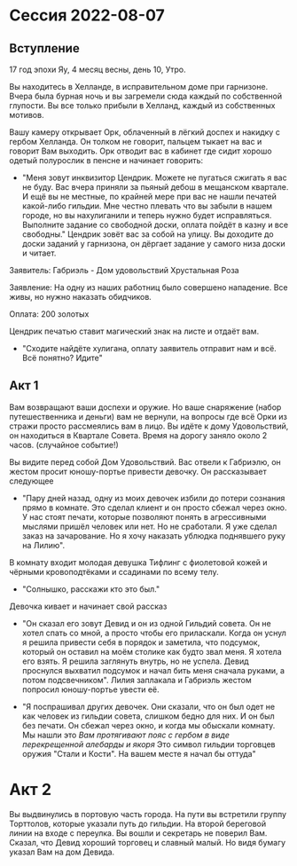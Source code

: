 # Сессия 2022-08-07

## Вступление 

17 год эпохи Яу, 4 месяц весны, день 10, Утро.

Вы находитесь в Хелланде, в исправительном доме при гарнизоне. Вчера была бурная ночь и вы загремели сюда каждый по собственной глупости. Вы все только прибыли в Хелланд, каждый из собственных мотивов.

Вашу камеру открывает Орк, облаченный в лёгкий доспех и накидку с гербом Хелланда. Он толком не говорит, пальцем тыкает на вас и говорит Вам выходить. Орк отводит вас в кабинет где сидит хорошо одетый полурослик в пенсне и начинает говорить:
- "Меня зовут инквизитор Цендрик. Можете не пугаться сжигать я вас не буду. Вас вчера приняли за пьяный дебош в мещанском квартале. И ещё вы не местные, по крайней мере при вас не нашли печатей какой-либо гильдии. Мне честно плевать что вы забыли в нашем городе, но вы нахулиганили и теперь нужно будет исправляться. Выполните задание со свободной доски, оплата пойдёт в казну и все свободны." 
Цендрик зовёт вас за собой на улицу. Вы доходите до доски заданий у гарнизона, он дёргает задание у самого низа доски и читает. 

Заявитель: Габриэль - Дом удовольствий Хрустальная Роза

Заявление: На одну из наших работниц было совершено нападение. Все живы, но нужно наказать обидчиков.

Оплата: 200 золотых

Цендрик печатью ставит магический знак на листе и отдаёт вам.
- "Сходите найдёте хулигана, оплату заявитель отправит нам и всё. Всё понятно? Идите"


## Акт 1
Вам возвращают ваши доспехи и оружие. Но ваше снаряжение (набор путешественника и деньги) вам не вернули, на вопросы где всё Орки из стражи просто рассмеялись вам в лицо. 
Вы идёте к дому Удовольствий, он находиться в Квартале Совета. Время на дорогу заняло около 2 часов. (случайное событие!)

Вы видите перед собой Дом Удовольствий. 
Вас отвели к Габриэлю, он жестом просит юношу-портье привести девочку. Он рассказывает следующее

- "Пару дней назад, одну из моих девочек избили до потери сознания прямо в комнате. Это сделал клиент и он просто сбежал через окно. У нас стоят печати, которые позволяют понять в агрессивными мыслями пришёл человек или нет. Но не сработали. Я уже сделал заказ на зачарование. Но я хочу наказать ублюдка поднявшего руку на Лилию".

В комнату входит молодая девушка Тифлинг с фиолетовой кожей и чёрными кровоподтёками и ссадинами по всему телу. 

- "Солнышко, расскажи кто это был."

Девочка кивает и начинает свой рассказ

- "Он сказал его зовут Девид и он из одной Гильдий совета. Он не хотел спать со мной, а просто чтобы его приласкали. Когда он уснул я решила привести себя в порядок и заметила, что подсумок, который он оставил на моём столике как будто звал меня. Я хотела его взять. Я решила заглянуть внутрь, но не успела. Девид проснулся выхватил подсумок и начал бить меня сначала руками, а потом подсвечником". Лилия заплакала и Габриэль жестом попросил юношу-портье увести её. 

- "Я поспрашивал других девочек. Они сказали, что он был одет не как человек из гильдии совета, слишком бедно для них. И он был без печати. Он сбежал через окно, и когда мы обыскали комнату. Мы нашли это *Вам протягивают пояс с гербом в виде перекрещенной алебарды и якоря* Это символ гильдии торговцев оружия "Стали и Кости". На вашем месте я начал бы оттуда"

# Акт 2 

Вы выдвинулись в портовую часть города. На пути вы встретили группу Торттолов, которые указали путь до гильдии. На второй береговой линии на входе с переулка. Вы вошли и секретарь не поверил Вам. Сказал, что Девид хороший торговец и славный малый. Но видя бумагу указал Вам на дом Девида. 